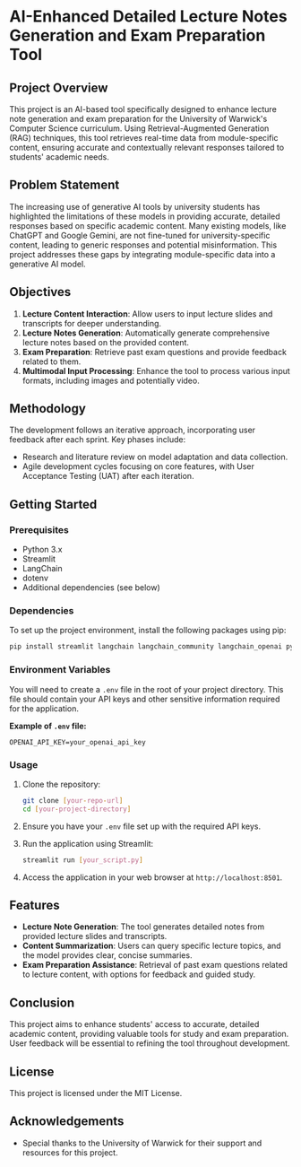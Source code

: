 # AI-Enhanced Detailed Lecture Notes Generation and Exam Preparation Tool

## Project Overview

This project is an AI-based tool specifically designed to enhance lecture note generation and exam preparation for the University of Warwick's Computer Science curriculum. Using Retrieval-Augmented Generation (RAG) techniques, this tool retrieves real-time data from module-specific content, ensuring accurate and contextually relevant responses tailored to students' academic needs.

## Problem Statement

The increasing use of generative AI tools by university students has highlighted the limitations of these models in providing accurate, detailed responses based on specific academic content. Many existing models, like ChatGPT and Google Gemini, are not fine-tuned for university-specific content, leading to generic responses and potential misinformation. This project addresses these gaps by integrating module-specific data into a generative AI model.

## Objectives

1. **Lecture Content Interaction**: Allow users to input lecture slides and transcripts for deeper understanding.
2. **Lecture Notes Generation**: Automatically generate comprehensive lecture notes based on the provided content.
3. **Exam Preparation**: Retrieve past exam questions and provide feedback related to them.
4. **Multimodal Input Processing**: Enhance the tool to process various input formats, including images and potentially video.

## Methodology

The development follows an iterative approach, incorporating user feedback after each sprint. Key phases include:
- Research and literature review on model adaptation and data collection.
- Agile development cycles focusing on core features, with User Acceptance Testing (UAT) after each iteration.

## Getting Started

### Prerequisites

- Python 3.x
- Streamlit
- LangChain
- dotenv
- Additional dependencies (see below)

### Dependencies

To set up the project environment, install the following packages using pip:

```bash
pip install streamlit langchain langchain_community langchain_openai python-dotenv
```

### Environment Variables

You will need to create a `.env` file in the root of your project directory. This file should contain your API keys and other sensitive information required for the application.

**Example of `.env` file:**
```plaintext
OPENAI_API_KEY=your_openai_api_key
```

### Usage

1. Clone the repository:
   ```bash
   git clone [your-repo-url]
   cd [your-project-directory]
   ```

2. Ensure you have your `.env` file set up with the required API keys.

3. Run the application using Streamlit:
   ```bash
   streamlit run [your_script.py]
   ```

4. Access the application in your web browser at `http://localhost:8501`.

## Features

- **Lecture Note Generation**: The tool generates detailed notes from provided lecture slides and transcripts.
- **Content Summarization**: Users can query specific lecture topics, and the model provides clear, concise summaries.
- **Exam Preparation Assistance**: Retrieval of past exam questions related to lecture content, with options for feedback and guided study.

## Conclusion

This project aims to enhance students' access to accurate, detailed academic content, providing valuable tools for study and exam preparation. User feedback will be essential to refining the tool throughout development.

## License

This project is licensed under the MIT License.

## Acknowledgements

- Special thanks to the University of Warwick for their support and resources for this project.

